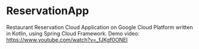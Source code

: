 # ReservationApp
Restaurant Reservation Cloud Application on Google Cloud Platform written in Kotlin, using Spring Cloud Framework.
Demo video: https://www.youtube.com/watch?v=_fJKgf0ONEI
